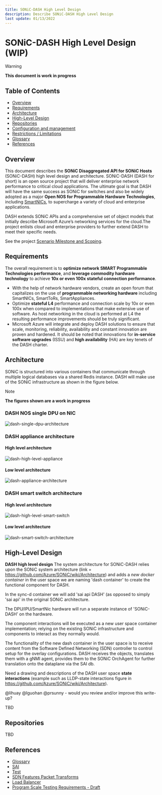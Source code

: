 ```yaml
---
title: SONiC-DASH High Level Design
description: Describe SONiC-DASH High Level Design
last update: 01/13/2022
---
```


# SONiC-DASH High Level Design (WIP)

> [!WARNING] 
> **This document is work in progress**

## Table of Contents

- [Overview](#overview)
- [Requirements](#requirements)
- [Architecture](#architecture)
- [High-Level Design](#high-level-design)
- [Repositories](#repositories)
- [Configuration and management](#configuration-and-management)
- [Restrictions / Limitations](#restrictions--limitations)
- [Glossary](https://github.com/Azure/DASH/wiki/Glossary)
- [References](#supplementary-documents)


## Overview 

This document describes the **SONiC Disaggregated API for SONiC Hosts** (SONiC-DASH) high level design and architecture. SONiC-DASH (DASH for short) is an open source project that will deliver enterprise network performance to critical cloud applications. The ultimate goal is that DASH will have the same success as SONiC for switches and also be widely adopted as a major **Open NOS for Programmable Hardware Technologies**, including [SmartNICs](https://blogs.nvidia.com/blog/2021/10/29/what-is-a-smartnic/), to supercharge a variety of cloud and enterprise applications.
  
DASH extends SONiC APIs and a comprehensive set of object models that initially describe Microsoft Azure’s networking services for the cloud.The project enlists cloud and enterprise providers to further extend DASH to meet their specific needs.

See the project [Scenario Milestone and Scoping](SDN-Features-Packet-Transforms.md#scenario-milestone-and-scoping). 

## Requirements

The overall requirement is to **optimize network SMART Programmable Technologies performance**, and **leverage commodity hardware technology** to achieve **10x or even 100x stateful connection performance**.
- With the help of network hardware vendors, create an open forum that capitalizes on the use of **programmable networking hardware** including SmartNICs, SmartToRs, SmartAppliances. 
- Optimize **stateful L4** performance and connection scale by 10x or even 100x when compared to implementations that make extensive use of software. As host networking in the cloud is performed at L4 the resulting performance improvements should be truly significant.
- Microsoft Azure will integrate and deploy DASH solutions to ensure that scale, monitoring, reliability, availability and constant innovation are proven and hardened. It should be noted that innovations for **in-service software upgrades** (ISSU) and **high availability** (HA) are key tenets of the DASH charter.   


## Architecture

SONiC is structured into various containers that communicate through multiple logical databases via a shared Redis instance. DASH will make use of the SONiC infrastructure as shown in the figure below.

> [!NOTE] 
> **The figures shown are a work in progress**

### DASH NOS single DPU on NIC

![dash-single-dpu-architecture](images/hld/dash-single-dpu-architecture.svg)


### DASH appliance architecture

#### High level architecture

![dash-high-level-appliance](images/hld/dash-high-level-appliance.svg)

#### Low level architecture

![dash-appliance-architecture](images/hld/dash-appliance-architecture.svg)


### DASH smart switch architecture

#### High level architecture

![dash-high-level-smart-switch](images/hld/dash-high-level-smart-switch.svg)

#### Low level architecture

![dash-smart-switch-architecture](images/hld/dash-smart-switch-architecture.svg)


## High-Level Design

**DASH high level design**
The system architecture for SONiC-DASH relies upon the SONiC system architecture (link = https://github.com/Azure/SONiC/wiki/Architecture) and adds a _new docker container_ in the user space we are naming 'dash container' to create the functional component for DASH.  

In the sync-d container we will add 'sai api DASH' (as opposed to simply 'sai api' in the original SONiC architecture.  

The DPU/IPU/SmartNic hardware will run a separate instance of 'SONiC-DASH' on the hardware.  

The component interactions will be executed as a new user space container implementation; relying on the existing SONiC infrastructure and components to interact as they normally would.  

The functionality of the new dash container in the user space is to receive content from the Software Defined Networking (SDN) controller to control setup for the overlay configurations.  DASH receives the objects, translates them with a gNMI agent, provides them to the SONiC OrchAgent for further translation onto the dataplane via the SAI db. 

Need a drawing and descriptions of the DASH user space **state interactions** (example such as LLDP-state interactions figure in https://github.com/Azure/SONiC/wiki/Architecture).  

@lihuay @lguohan @prsunny - would you review and/or improve this write-up?

TBD

## Repositories

TBD


## References

- [Glossary](https://github.com/Azure/DASH/wiki/Glossary)
- [SAI](../SAI)
- [Test](../test)
- [SDN Features Packet Transforms](SDN-Features-Packet-Transforms.md)
- [Load Balancer](Load%20Balancer_v3.md)
- [Program Scale Testing Requirements - Draft](Program%20Scale%20Testing%20Requirements%20-%20Draft.md)